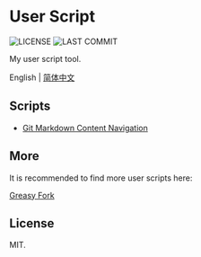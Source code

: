 # User Script

![LICENSE](https://badgen.net/github/license/wang1212/user-script)
![LAST COMMIT](https://badgen.net/github/last-commit/wang1212/user-script)

My user script tool.

English | [简体中文](./README.zh-CN.md)

## Scripts

- [Git Markdown Content Navigation](./git-markdown-content-navigation)

## More

It is recommended to find more user scripts here:

[Greasy Fork](https://greasyfork.org/)

## License

MIT.

